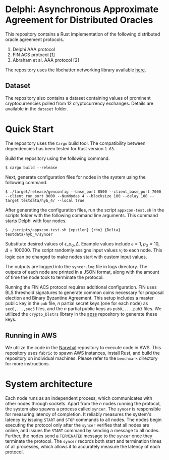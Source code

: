 # Delphi: Asynchronous Approximate Agreement for Distributed Oracles
This repository contains a Rust implementation of the following distributed oracle agreement protocols. 

1. Delphi AAA protocol
2. FIN ACS protocol [1]
3. Abraham et al. AAA protocol [2]

The repository uses the libchatter networking library available [here](https://github.com/libdist-rs/libchatter-rs).

## Dataset
The repository also contains a dataset containing values of prominent cryptocurrencies polled from 12 cryptocurrency exchanges. Details are available in the `dataset` folder. 

# Quick Start
The repository uses the `Cargo` build tool. The compatibility between dependencies has been tested for Rust version `1.63`. 

Build the repository using the following command. 
```
$ cargo build --release
```
Next, generate configuration files for nodes in the system using the following command. 
```
$ ./target/release/genconfig --base_port 8500 --client_base_port 7000 --client_run_port 9000 --NumNodes 4 --blocksize 100 --delay 100 --target testdata/hyb_4/ --local true
```
After generating the configuration files, run the script `appxcon-test.sh` in the scripts folder with the following command line arguments. This command starts Delphi with four nodes.
```
$ ./scripts/appxcon-test.sh {epsilon} {rho} {Delta} testdata/hyb_4/syncer
```
Substitute desired values of $\epsilon,\rho_0,\Delta$. Example values include $\epsilon=1,\rho_0=10,\Delta=100000$. The script randomly assigns input values $v_i$ to each node. This logic can be changed to make nodes start with custom input values. 

The outputs are logged into the `syncer.log` file in logs directory. The outputs of each node are printed in a JSON format, along with the amount of time the node took to terminate the protocol. 

Running the FIN ACS protocol requires additional configuration. FIN uses BLS threshold signatures to generate common coins necessary for proposal election and Binary Byzantine Agreement. This setup includes a master public key in the `pub` file, $n$ partial secret keys (one for each node) as `sec0,...,sec3` files, and the $n$ partial public keys as `pub0,...,pub3` files. We utilized the `crypto_blstrs` library in the [apss](https://github.com/ISTA-SPiDerS/apss) repository to generate these keys. 

## Running in AWS
We utilize the code in the [Narwhal](https://github.com/MystenLabs/sui/tree/main/narwhal/benchmark) repository to execute code in AWS. This repository uses `fabric` to spawn AWS instances, install Rust, and build the repository on individual machines. Please refer to the `benchmark` directory for more instructions. 

# System architecture
Each node runs as an independent process, which communicates with other nodes through sockets. Apart from the $n$ nodes running the protocol, the system also spawns a process called `syncer`. The `syncer` is responsible for measuring latency of completion. It reliably measures the system's latency by issuing `START` and `STOP` commands to all nodes. The nodes begin executing the protocol only after the `syncer` verifies that all nodes are online, and issues the `START` command by sending a message to all nodes. Further, the nodes send a `TERMINATED` message to the `syncer` once they terminate the protocol. The `syncer` records both start and termination times of all processes, which allows it to accurately measure the latency of each protocol. 